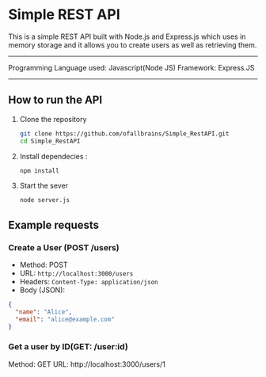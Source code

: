# Simple REST API
This is a simple REST API built with Node.js and Express.js which uses in memory storage and it allows you to create users as well as retrieving them.

---

Programming Language used: Javascript(Node JS)
Framework: Express.JS

---

## How to run the API
 1. Clone the repository
    ```bash
    git clone https://github.com/ofallbrains/Simple_RestAPI.git
    cd Simple_RestAPI
2. Install dependecies :
    ```bash
    npm install
3. Start the sever
    ```bash
    node server.js

## Example requests

### Create a User (POST /users)
- Method: POST  
- URL: `http://localhost:3000/users`
- Headers: 
  `Content-Type: application/json`  
- Body (JSON):
```json
{
  "name": "Alice",
  "email": "alice@example.com"
}
```

### Get a user by ID(GET: /user:id)
Method: GET
URL: http://localhost:3000/users/1
